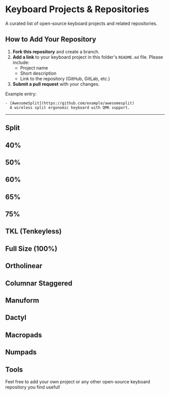 # Keyboard Projects & Repositories

A curated list of open-source keyboard projects and related repositories.

## How to Add Your Repository

1. **Fork this repository** and create a branch.
2. **Add a link** to your keyboard project in this folder's `README.md` file. Please include:
   - Project name
   - Short description
   - Link to the repository (GitHub, GitLab, etc.)
3. **Submit a pull request** with your changes.

Example entry:

```
- [AwesomeSplit](https://github.com/example/awesomesplit)  
  A wireless split ergonomic keyboard with QMK support.
```

---

## Split

## 40%

## 50%

## 60%

## 65%

## 75%

## TKL (Tenkeyless)

## Full Size (100%)

## Ortholinear

## Columnar Staggered

## Manuform

## Dactyl

## Macropads

## Numpads

## Tools

Feel free to add your own project or any other open-source keyboard repository you find useful!